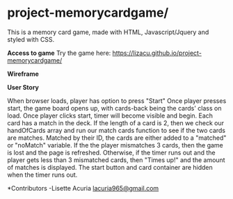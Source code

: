 # project-memorycardgame/


This is a memory card game, made with HTML, Javascript/Jquery and styled with CSS.


**Access to game** Try the game here: https://lizacu.github.io/project-memorycardgame/



**Wireframe**



**User Story** 



When browser loads, player has option to press "Start" Once player presses start, the game board opens up, with cards-back being the cards' class on load. Once player clicks start, timer will become visible and begin. Each card has a match in the deck. If the length of a card is 2, then we check our handOfCards array and run our match cards function to see if the two cards are matches. Matched by their ID, the cards are either added to a "matched" or "noMatch" variable. If the the player mismatches 3 cards, then the game is lost and the page is refreshed. Otherwise, if the timer runs out and the player gets less than 3 mismatched cards, then "Times up!" and the amount of matches is displayed. The start button and card container are hidden when the timer runs out.



*Contributors -Lisette Acuria lacuria965@gmail.com